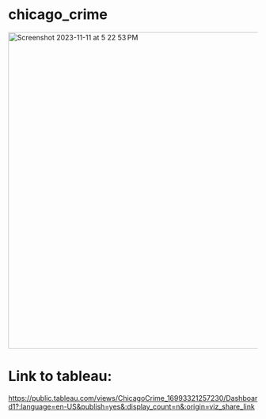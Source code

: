 # chicago_crime
 
<img width="640" alt="Screenshot 2023-11-11 at 5 22 53 PM" src="https://github.com/donmarcolaureano/chicago_crime/assets/140132043/b769dc9a-9db5-4dc5-af45-acff8d37bb69">

# Link to tableau: 

https://public.tableau.com/views/ChicagoCrime_16993321257230/Dashboard1?:language=en-US&publish=yes&:display_count=n&:origin=viz_share_link
